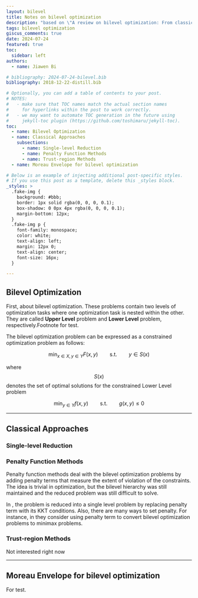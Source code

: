 ```yaml
---
layout: bilevel
title: Notes on bilevel optimization
description: "based on \"A review on bilevel optimization: From classical to evolutionary approaches and applications\" as well as other materials "
tags: bilevel optimization
giscus_comments: true
date: 2024-07-24
featured: true
toc:
  sidebar: left
authors:
  - name: Jiawen Bi

# bibliography: 2024-07-24-bilevel.bib
bibliography: 2018-12-22-distill.bib

# Optionally, you can add a table of contents to your post.
# NOTES:
#   - make sure that TOC names match the actual section names
#     for hyperlinks within the post to work correctly.
#   - we may want to automate TOC generation in the future using
#     jekyll-toc plugin (https://github.com/toshimaru/jekyll-toc).
toc:
  - name: Bilevel Optimization
  - name: Classical Approaches
    subsections:
      - name: Single-level Reduction
      - name: Penalty Function Methods
      - name: Trust-region Methods
  - name: Moreau Envelope for bilevel optimization

# Below is an example of injecting additional post-specific styles.
# If you use this post as a template, delete this _styles block.
_styles: >
  .fake-img {
    background: #bbb;
    border: 1px solid rgba(0, 0, 0, 0.1);
    box-shadow: 0 0px 4px rgba(0, 0, 0, 0.1);
    margin-bottom: 12px;
  }
  .fake-img p {
    font-family: monospace;
    color: white;
    text-align: left;
    margin: 12px 0;
    text-align: center;
    font-size: 16px;
  }

---
```


## Bilevel Optimization

First, about bilevel optimization. These problems contain two levels
of optimization tasks where one optimization task is nested
within the other. They are called **Upper Level** problem and **Lower Level** problem, respectively.<d-footnote>Footnote for test.</d-footnote>

The bilevel optimization problem can be expressed as a constrained optimization problem as follows:

$$
\min_{x \in X, y \in Y} F(x, y) \qquad \text{s.t.} \qquad y \in S(x)
$$

where $$ S(x) $$ denotes the set of optimal solutions for the constrained Lower Level problem 

$$
\min_{y \in Y} f(x, y) \qquad \text{s.t.} \qquad g(x, y)\le 0
$$

***

## Classical Approaches

### Single-level Reduction

### Penalty Function Methods

Penalty function methods deal with the bilevel optimization problems by adding penalty terms that measure the extent of violation of the constraints.
The idea is trivial in optimization, but the bilevel hierarchy was still maintained and the reduced problem was still difficult to solve.

In <d-cite key="ishizuka1992double"></d-cite>, the problem is reduced into a single level problem by replacing penalty term with its KKT conditions.
Also, there are many ways to set penalty. 
For instance, in <d-cite key="yao2024constrained, lu2024first"></d-cite> they consider using penalty term to convert bilevel 
optimization problems to minimax problems.<d-cite key="gregor2015draw"></d-cite>

### Trust-region Methods

Not interested right now


***

## Moreau Envelope for bilevel optimization

For test.


